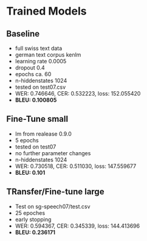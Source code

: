 # Trained Models

## Baseline

- full swiss text data
- german text corpus kenlm
- learning rate 0.0005
- dropout 0.4
- epochs ca. 60
- n-hiddenstates 1024
- tested on test07.csv
- WER: 0.746646, CER: 0.532223, loss: 152.055420
- **BLEU: 0.100805**

## Fine-Tune small
- lm from realease 0.9.0
- 5 epochs
- tested on test07
- no further parameter changes
- n-hiddenstates 1024
- WER: 0.730518, CER: 0.511030, loss: 147.559677
- **BLEU: 0.101**

## TRansfer/Fine-tune large
- Test on sg-speech07/test.csv 
- 25 epoches
- early stopping
- WER: 0.594367, CER: 0.345339, loss: 144.413696
- **BLEU: 0.236171**



